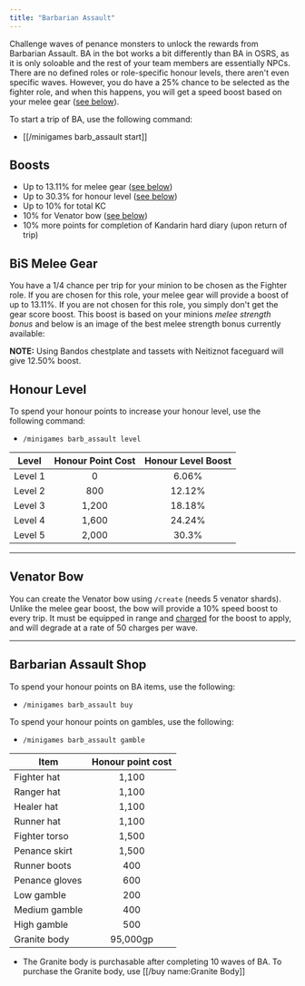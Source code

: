 ```yaml
---
title: "Barbarian Assault"
---
```


Challenge waves of penance monsters to unlock the rewards from Barbarian Assault. BA in the bot works a bit differently than BA in OSRS, as it is only soloable and the rest of your team members are essentially NPCs. There are no defined roles or role-specific honour levels, there aren't even specific waves. However, you do have a 25% chance to be selected as the fighter role, and when this happens, you will get a speed boost based on your melee gear ([see below](barbarian-assault.md#bis-melee-gear)).

To start a trip of BA, use the following command:

- [[/minigames barb_assault start]]

## Boosts

- Up to 13.11% for melee gear ([see below](barbarian-assault.md#bis-melee-gear))
- Up to 30.3% for honour level ([see below](barbarian-assault.md#honour-level))
- Up to 10% for total KC
- 10% for Venator bow ([see below](barbarian-assault.md#venator-bow))
- 10% more points for completion of Kandarin hard diary (upon return of trip)

## BiS Melee Gear

You have a 1/4 chance per trip for your minion to be chosen as the Fighter role. If you are chosen for this role, your melee gear will provide a boost of up to 13.11%. If you are not chosen for this role, you simply don't get the gear score boost. This boost is based on your minions _melee strength bonus_ and below is an image of the best melee strength bonus currently available:

**NOTE:** Using Bandos chestplate and tassets with Neitiznot faceguard will give 12.50% boost.

## **Honour Level**

To spend your honour points to increase your honour level, use the following command:

- `/minigames barb_assault level`

| **Level** | **Honour Point Cost** | **Honour Level Boost** |
| --------- | :-------------------: | :--------------------: |
| Level 1   |           0           |         6.06%          |
| Level 2   |          800          |         12.12%         |
| Level 3   |         1,200         |         18.18%         |
| Level 4   |         1,600         |         24.24%         |
| Level 5   |         2,000         |         30.3%          |

---

## Venator Bow

You can create the Venator bow using `/create` (needs 5 venator shards). Unlike the melee gear boost, the bow will provide a 10% speed boost to every trip. It must be equipped in range and [charged](../miscellaneous/charging-items.md#venator-bow) for the boost to apply, and will degrade at a rate of 50 charges per wave.

---

## Barbarian Assault Shop

To spend your honour points on BA items, use the following:

- `/minigames barb_assault buy`

To spend your honour points on gambles, use the following:

- `/minigames barb_assault gamble`

| **Item**       | **Honour point cost** |
| -------------- | :-------------------: |
| Fighter hat    |         1,100         |
| Ranger hat     |         1,100         |
| Healer hat     |         1,100         |
| Runner hat     |         1,100         |
| Fighter torso  |         1,500         |
| Penance skirt  |         1,500         |
| Runner boots   |          400          |
| Penance gloves |          600          |
| Low gamble     |          200          |
| Medium gamble  |          400          |
| High gamble    |          500          |
| Granite body   |       95,000gp        |

- The Granite body is purchasable after completing 10 waves of BA. To purchase the Granite body, use [[/buy name\:Granite Body]]
